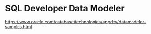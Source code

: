 # SQL Developer Data Modeler
https://www.oracle.com/database/technologies/appdev/datamodeler-samples.html

